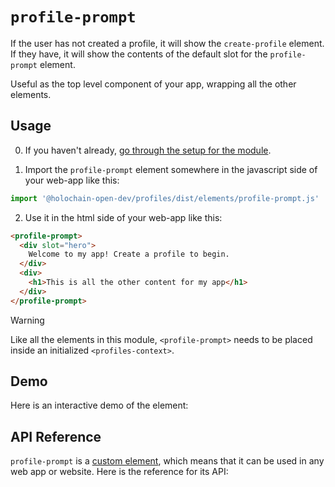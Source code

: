 # `profile-prompt`

If the user has not created a profile, it will show the `create-profile` element. If they have, it will show the contents of the default slot for the `profile-prompt` element.

Useful as the top level component of your app, wrapping all the other elements.


## Usage

0. If you haven't already, [go through the setup for the module](/setup).

1. Import the `profile-prompt` element somewhere in the javascript side of your web-app like this:

```js
import '@holochain-open-dev/profiles/dist/elements/profile-prompt.js'
```

2. Use it in the html side of your web-app like this:

```html
<profile-prompt>
  <div slot="hero">
    Welcome to my app! Create a profile to begin.
  </div>
  <div>
    <h1>This is all the other content for my app</h1>
  </div>
</profile-prompt>
```

> [!WARNING]
> Like all the elements in this module, `<profile-prompt>` needs to be placed inside an initialized `<profiles-context>`.

## Demo

Here is an interactive demo of the element:

<element-demo>
</element-demo>

<script setup>
import { onMounted } from 'vue'
import {
  ProfilesZomeMock,
  demoProfiles,
} from "@holochain-open-dev/profiles/dist/mocks.js";
import { ProfilesStore, ProfilesClient } from "@holochain-open-dev/profiles";
import { decodeHashFromBase64 } from '@holochain/client';
import { render, html } from 'lit';

onMounted(async () => {
  // Elements need to be imported on the client side, not the SSR side
  // Reference: https://vitepress.dev/guide/ssr-compat#importing-in-mounted-hook
  await import('@api-viewer/docs/lib/api-docs.js');
  await import('@api-viewer/demo/lib/api-demo.js');
  await import('@holochain-open-dev/profiles/dist/elements/profiles-context.js');
  await import('@holochain-open-dev/profiles/dist/elements/profile-prompt.js');

  demoProfiles().then(profiles => {
    const mock = new ProfilesZomeMock(
      profiles,
      decodeHashFromBase64("uhCAk8OKb2hznzG023xxh_vR3Q7Y4IEOAo4B0QN7ZhbGYeww")
    );
    
    render(html`
  <profiles-context .store=${new ProfilesStore(new ProfilesClient(mock, "lobby"))}>
    <api-demo src="custom-elements.json" only="profile-prompt" exclude-knobs="store">
      <template data-element="profile-prompt" data-target="slot">
        <div slot="hero">Welcome to my app! Create a profile to begin.</div>
        <div>This is where the content for the application should go.</div>
      </template>
    </api-demo>
  </profiles-context>
  `, document.querySelector('element-demo'))
  })

})

</script>

## API Reference

`profile-prompt` is a [custom element](https://web.dev/articles/custom-elements-v1), which means that it can be used in any web app or website. Here is the reference for its API:

<api-docs src="custom-elements.json" only="profile-prompt">
</api-docs>
